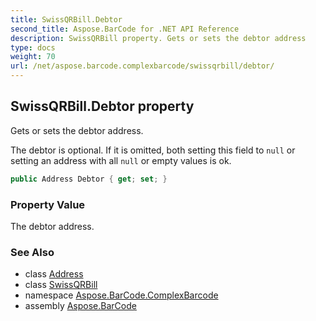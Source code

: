 ```yaml
---
title: SwissQRBill.Debtor
second_title: Aspose.BarCode for .NET API Reference
description: SwissQRBill property. Gets or sets the debtor address
type: docs
weight: 70
url: /net/aspose.barcode.complexbarcode/swissqrbill/debtor/
---
```

## SwissQRBill.Debtor property

Gets or sets the debtor address.

The debtor is optional. If it is omitted, both setting this field to `null` or setting an address with all `null` or empty values is ok.

```csharp
public Address Debtor { get; set; }
```

### Property Value

The debtor address.

### See Also

* class [Address](../../address/)
* class [SwissQRBill](../)
* namespace [Aspose.BarCode.ComplexBarcode](../../swissqrbill/)
* assembly [Aspose.BarCode](../../../)


